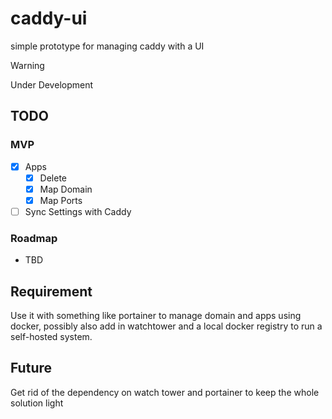 # caddy-ui

simple prototype for managing caddy with a UI

> [!WARNING]
>
> Under Development

## TODO

### MVP

- [x] Apps
  - [x] Delete
  - [x] Map Domain
  - [x] Map Ports
- [ ] Sync Settings with Caddy

### Roadmap

- TBD

## Requirement

Use it with something like portainer to manage domain and apps using docker, possibly also add in watchtower and a local docker registry to run a self-hosted system.

## Future

Get rid of the dependency on watch tower and portainer to keep the whole solution light
